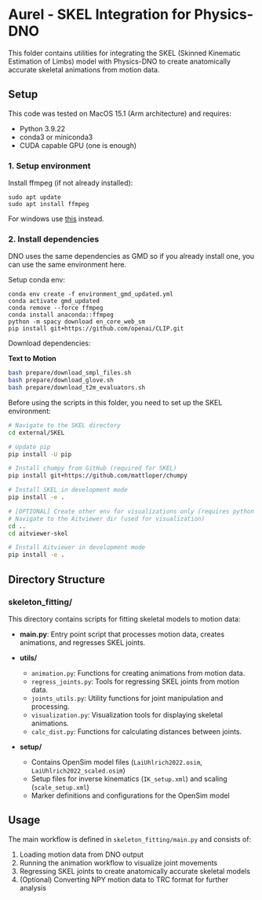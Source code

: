 # Aurel - SKEL Integration for Physics-DNO

This folder contains utilities for integrating the SKEL (Skinned Kinematic Estimation of Limbs) model with Physics-DNO to create anatomically accurate skeletal animations from motion data.

## Setup

This code was tested on MacOS 15.1 (Arm architecture) and requires:

* Python 3.9.22
* conda3 or miniconda3
* CUDA capable GPU (one is enough)

### 1. Setup environment

Install ffmpeg (if not already installed):

```shell
sudo apt update
sudo apt install ffmpeg
```
For windows use [this](https://www.geeksforgeeks.org/how-to-install-ffmpeg-on-windows/) instead.


### 2. Install dependencies

DNO uses the same dependencies as GMD so if you already install one, you can use the same environment here.

Setup conda env:

```shell
conda env create -f environment_gmd_updated.yml
conda activate gmd_updated
conda remove --force ffmpeg
conda install anaconda::ffmpeg
python -m spacy download en_core_web_sm
pip install git+https://github.com/openai/CLIP.git
```

Download dependencies:


<summary><b>Text to Motion</b></summary>

```bash
bash prepare/download_smpl_files.sh
bash prepare/download_glove.sh
bash prepare/download_t2m_evaluators.sh
```

Before using the scripts in this folder, you need to set up the SKEL environment:

```bash
# Navigate to the SKEL directory
cd external/SKEL

# Update pip
pip install -U pip   

# Install chumpy from GitHub (required for SKEL)
pip install git+https://github.com/mattloper/chumpy 

# Install SKEL in development mode
pip install -e .

# [OPTIONAL] Create other env for visualizations only (requires python >3.10); we want to avoid compatibility issues
# Navigate to the Aitviewer dir (used for visualization)
cd ..
cd aitviewer-skel

# Install Aitviewer in development mode
pip install -e .

```


## Directory Structure

### skeleton_fitting/

This directory contains scripts for fitting skeletal models to motion data:

- **main.py**: Entry point script that processes motion data, creates animations, and regresses SKEL joints.

- **utils/**
  - `animation.py`: Functions for creating animations from motion data.
  - `regress_joints.py`: Tools for regressing SKEL joints from motion data.
  - `joints_utils.py`: Utility functions for joint manipulation and processing.
  - `visualization.py`: Visualization tools for displaying skeletal animations.
  - `calc_dist.py`: Functions for calculating distances between joints.

- **setup/**
  - Contains OpenSim model files (`LaiUhlrich2022.osim`, `LaiUhlrich2022_scaled.osim`)
  - Setup files for inverse kinematics (`IK_setup.xml`) and scaling (`scale_setup.xml`)
  - Marker definitions and configurations for the OpenSim model

## Usage

The main workflow is defined in `skeleton_fitting/main.py` and consists of:

1. Loading motion data from DNO output
2. Running the animation workflow to visualize joint movements
3. Regressing SKEL joints to create anatomically accurate skeletal models
4. (Optional) Converting NPY motion data to TRC format for further analysis